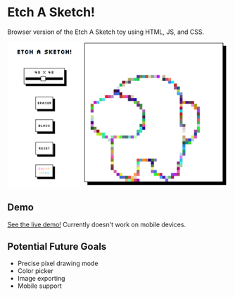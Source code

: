 # Etch A Sketch!
Browser version of the Etch A Sketch toy using HTML, JS, and CSS.

![Alt](/demo.png "Title")

## Demo
[See the live demo!](https://chris-lok.github.io/etch-a-sketch) Currently doesn't work on mobile devices.

## Potential Future Goals
* Precise pixel drawing mode
* Color picker
* Image exporting
* Mobile support